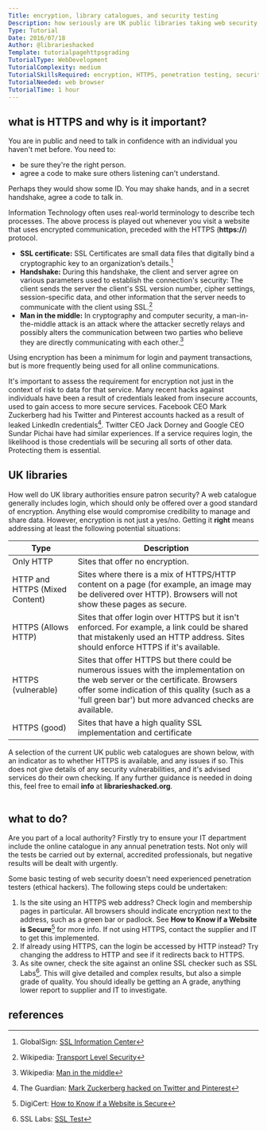 ```yaml
---
Title: encryption, library catalogues, and security testing
Description: how seriously are UK public libraries taking web security, and how can it be tested?
Type: Tutorial
Date: 2016/07/18
Author: @librarieshacked
Template: tutorialpagehttpsgrading
TutorialType: WebDevelopment
TutorialComplexity: medium
TutorialSkillsRequired: encryption, HTTPS, penetration testing, security
TutorialNeeded: web browser
TutorialTime: 1 hour
---
```


## what is HTTPS and why is it important?

You are in public and need to talk in confidence with an individual you haven't met before.  You need to:

- be sure they're the right person.
- agree a code to make sure others listening can't understand.

Perhaps they would show some ID.  You may shake hands, and in a secret handshake, agree a code to talk in.

Information Technology often uses real-world terminology to describe tech processes.  The above process is played out whenever you visit a website that uses encrypted communication, preceded with the HTTPS (**https://**) protocol.

- **SSL certificate:** SSL Certificates are small data files that digitally bind a cryptographic key to an organization’s details.[^1]
- **Handshake:** During this handshake, the client and server agree on various parameters used to establish the connection's security: The client sends the server the client's SSL version number, cipher settings, session-specific data, and other information that the server needs to communicate with the client using SSL.[^2]
- **Man in the middle:** In cryptography and computer security, a man-in-the-middle attack is an attack where the attacker secretly relays and possibly alters the communication between two parties who believe they are directly communicating with each other.[^3]

Using encryption has been a minimum for login and payment transactions, but is more frequently being used for all online communications. 

It's important to assess the requirement for encryption not just in the context of risk to data for that service.  Many recent hacks against individuals have been a result of credentials leaked from insecure accounts, used to gain access to more secure services.  Facebook CEO Mark Zuckerberg had his Twitter and Pinterest accounts hacked as a result of leaked LinkedIn credentials[^4].  Twitter CEO Jack Dorney and Google CEO Sundar Pichai have had similar experiences.  If a service requires login, the likelihood is those credentials will be securing all sorts of other data.  Protecting them is essential.

## UK libraries

How well do UK library authorities ensure patron security?  A web catalogue generally includes login, which should only be offered over a good standard of encryption.  Anything else would compromise credibility to manage and share data.
However, encryption is not just a yes/no.  Getting it **right** means addressing at least the following potential situations:

| Type | Description |
| ---- | ----------- |
| Only HTTP | Sites that offer no encryption. |
| HTTP and HTTPS (Mixed Content) | Sites where there is a mix of HTTPS/HTTP content on a page (for example, an image may be delivered over HTTP).  Browsers will not show these pages as secure. |
| HTTPS (Allows HTTP) | Sites that offer login over HTTPS but it isn't enforced.  For example, a link could be shared that mistakenly used an HTTP address.  Sites should enforce HTTPS if it's available. |
| HTTPS (vulnerable) | Sites that offer HTTPS but there could be numerous issues with the implementation on the web server or the certificate.  Browsers offer some indication of this quality (such as a 'full green bar') but more advanced checks are available. |
| HTTPS (good) | Sites that have a high quality SSL implementation and certificate |

A selection of the current UK public web catalogues are shown below, with an indicator as to whether HTTPS is available, and any issues if so.  This does not give details of any security vulnerabilities, and it's advised services do their own checking.  If any further guidance is needed in doing this, feel free to email **info** at **librarieshacked.org**.

<div class="table-responsive">
    <table id="tblCatalogues"></table>
</div>

## what to do?

Are you part of a local authority?  Firstly try to ensure your IT department include the online catalogue in any annual penetration tests.  Not only will the tests be carried out by external, accredited professionals, but negative results will be dealt with urgently.

Some basic testing of web security doesn't need experienced penetration testers (ethical hackers).  The following steps could be undertaken:

1. Is the site using an HTTPS web address?  Check login and membership pages in particular.  All browsers should indicate encryption next to the address, such as a green bar or padlock.  See **How to Know if a Website is Secure**[^5] for more info.  If not using HTTPS, contact the supplier and IT to get this implemented.
2. If already using HTTPS, can the login be accessed by HTTP instead? Try changing the address to HTTP and see if it redirects back to HTTPS.
3. As site owner, check the site against an online SSL checker such as SSL Labs[^6].  This will give detailed and complex results, but also a simple grade of quality.  You should ideally be getting an A grade, anything lower report to supplier and IT to investigate.

## references

[^1]: GlobalSign: [SSL Information Center](https://www.globalsign.com/en/ssl-information-center/what-is-an-ssl-certificate/)
[^2]: Wikipedia: [Transport Level Security](https://en.wikipedia.org/wiki/Transport_Layer_Security)
[^3]: Wikipedia: [Man in the middle](https://en.wikipedia.org/wiki/Man-in-the-middle_attack)
[^4]: The Guardian: [Mark Zuckerberg hacked on Twitter and Pinterest](https://www.theguardian.com/technology/2016/jun/06/mark-zuckerberg-hacked-on-twitter-and-pinterest)
[^5]: DigiCert: [How to Know if a Website is Secure](https://blog.digicert.com/buy-site-know-website-secure/)
[^6]: SSL Labs: [SSL Test](https://www.ssllabs.com/ssltest/)

